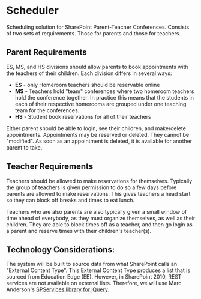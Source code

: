 Scheduler
=========

Scheduling solution for SharePoint Parent-Teacher Conferences. Consists of two sets of requirements. Those for parents and those for teachers.

Parent Requirements
-------------------
ES, MS, and HS divisions should allow parents to book appointments with the teachers of their children. Each division differs in several ways:

* **ES** - only Homeroom teachers should be reservable online
* **MS** - Teachers hold "team" conferences where two homeroom teachers hold the conference together. In practice this means that the students in each of their respective homerooms are grouped under one teaching team for the conferences.
* **HS** - Student book reservations for all of their teachers

Either parent should be able to login, see their children, and make/delete appointments. Appointments may be reserved or deleted. They cannot be "modified". As soon as an appointment is deleted, it is available for another parent to take.

Teacher Requirements
--------------------
Teachers should be allowed to make reservations for themselves. Typically the group of teachers is given permission to do so a few days before parents are allowed to make reservations. This gives teachers a head start so they can block off breaks and times to eat lunch.

Teachers who are also parents are also typically given a small window of time ahead of everybody, as they must organize themselves, as well as their children. They are able to block times off as a teacher, and then go login as a parent and reserve times with their children's teacher(s).

Technology Considerations:
--------------------------
The system will be built to source data from what SharePoint calls an "External Content Type". This External Content Type produces a list that is sourced from Education Edge (EE). However, in SharePoint 2010, REST services are not available on external lists. Therefore, we will use Marc Anderson's [SPServices library for jQuery](http://spservices.codeplex.com).